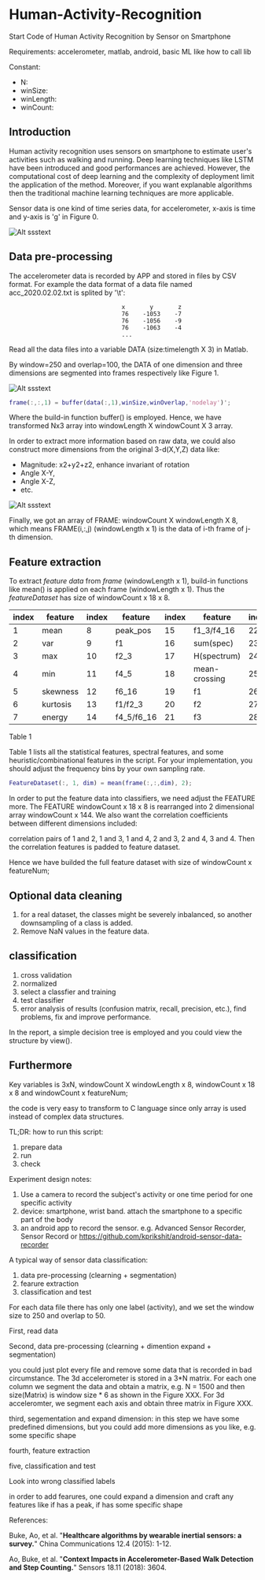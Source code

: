 # Human-Activity-Recognition
Start Code of Human Activity Recognition by Sensor on Smartphone

Requirements: accelerometer, matlab, android, basic ML like how to call lib

Constant:
- N: 
- winSize:
- winLength:
- winCount:

## Introduction
Human activity recognition uses sensors on smartphone to estimate user's activities such as walking and running. Deep learning techniques like LSTM have been introduced and good performances are achieved. However, the computational cost of deep learning and the complexity of deployment limit the application of the method. Moreover, if you want explanable algorithms then the traditional machine learning techniques are more applicable.

Sensor data is one kind of time series data, for accelerometer, x-axis is time and y-axis is 'g' in Figure 0. 

![Alt ssstext](figure0.PNG?raw=true "place an example of 3-dim accelerometer here")

## Data pre-processing

The accelerometer data is recorded by APP and stored in files by CSV format. For example the data format of a data file named acc_2020.02.02.txt is splited by '\t':
  
                                    x       y       z
                                    76    -1053    -7
                                    76    -1056    -9
                                    76    -1063    -4
                                    ...
                                   
Read all the data files into a variable DATA (size:timelength X 3) in Matlab.

By window=250 and overlap=100, the DATA of one dimension and three dimensions are segmented into frames respectively like Figure 1.

  ![Alt ssstext](figure1.PNG?raw=true "place an example of 3-dim accelerometer here")
  
```Matlab
frame(:,:,1) = buffer(data(:,1),winSize,winOverlap,'nodelay')';
```
Where the build-in function buffer() is employed.
Hence, we have transformed Nx3 array into windowLength X windowCount X 3 array.

In order to extract more information based on raw data, we could also construct more dimensions from the original 3-d(X,Y,Z) data like: 
- Magnitude: x2+y2+z2, enhance invariant of rotation   
- Angle X-Y,  
- Angle X-Z,  
- etc.  


![Alt ssstext](har.PNG?raw=true "Titlssssssse")

Finally, we got an array of FRAME:  windowCount X windowLength X 8, which means FRAME(i,:,j) (windowLength x 1) is the data of i-th frame of j-th dimension.

## Feature extraction

To extract *feature data* from *frame* (windowLength x 1), build-in functions like mean() is applied on each frame (windowLength x 1). Thus the *featureDataset* has size of windowCount x 18 x 8.

| index | feature  | index | feature    | index | feature       | index | feature |
|-------|----------|-------|------------|-------|---------------|-------|---------|
| 1     | mean     | 8     | peak_pos   | 15    | f1_3/f4_16    | 22    | f4      |
| 2     | var      | 9     | f1         | 16    | sum(spec)     | 23    | f5      |
| 3     | max      | 10    | f2_3       | 17    | H(spectrum)   | 24    | f6      |
| 4     | min      | 11    | f4_5       | 18    | mean-crossing | 25    | f7      |
| 5     | skewness | 12    | f6_16      | 19    | f1            | 26    | f8      |
| 6     | kurtosis | 13    | f1/f2_3    | 20    | f2            | 27    | f9      |
| 7     | energy   | 14    | f4_5/f6_16 | 21    | f3            | 28    | f10     |

Table 1

Table 1 lists all the statistical features, spectral features, and some heuristic/combinational features in the script. For your implementation, you should adjust the frequency bins by your own sampling rate. 

```Matlab
FeatureDataset(:, 1, dim) = mean(frame(:,:,dim), 2);
```

In order to put the feature data into classifiers, we need adjust the FEATURE more. The FEATURE windowCount x 18 x 8 is rearranged into 2 dimensional array windowCount x 144. We also want the correlation coefficients between different dimensions included:

correlation pairs of 1 and 2, 1 and 3, 1 and 4, 2 and 3, 2 and 4, 3 and 4. Then the correlation features is padded to feature dataset.

Hence we have builded the full feature dataset with size of windowCount x featureNum;

## Optional data cleaning
1. for a real dataset, the classes might be severely inbalanced, so another downsampling of a class is added.
2. Remove NaN values in the feature data.

## classification
1. cross validation
2. normalized
3. select a classfier and training
4. test classifier
5. error analysis of results (confusion matrix, recall, precision, etc.), find problems, fix and improve performance.

In the report, a simple decision tree is employed and you could view the structure by view().

## Furthermore

Key variables is 3xN, windowCount X windowLength x 8, windowCount x 18 x 8 and windowCount x featureNum; 

the code is very easy to transform to C language since only array is used instead of complex data structures.

TL;DR: how to run this script:
1. prepare data
2. run
3. check


Experiment design notes:
1. Use a camera to record the subject's activity
    or one time period for one specific activity
2. device: smartphone, wrist band.
    attach the smartphone to a specific part of the body
3. an android app to record the sensor.
    e.g. Advanced Sensor Recorder, Sensor Record or https://github.com/kprikshit/android-sensor-data-recorder
    



A typical way of sensor data classification:

1. data pre-processing (clearning + segmentation)
2. fearure extraction
3. classification and test


For each data file there has only one label (activity), and we set the window size to 250 and overlap to 50.

First, read data

Second, data pre-processing (clearning + dimention expand + segmentation)

you could just plot every file and remove some data that is recorded in bad circumstance.
The 3d accelerometer is stored in a 3*N matrix. For each one column we segment the data and obtain a matrix, e.g. N = 1500 and then size(Matrix) is window size * 6 as shown in the Figure XXX.
For 3d acceleromter, we segment each axis and obtain three matrix in Figure XXX.





third, segementation and expand dimension:
in this step we have some predefined dimensions, but you could add more dimensions as you like, e.g. some specific shape
 

fourth, feature extraction

five, classification and test

Look into wrong classified labels

in order to add fearures, one could expand a dimension and craft any features like if has a peak, if has some specific shape

References:

Buke, Ao, et al. "**Healthcare algorithms by wearable inertial sensors: a survey.**" China Communications 12.4 (2015): 1-12.

Ao, Buke, et al. "**Context Impacts in Accelerometer-Based Walk Detection and Step Counting.**" Sensors 18.11 (2018): 3604.
